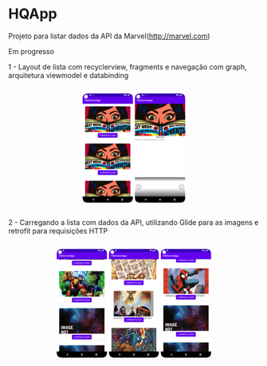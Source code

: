 # HQApp

Projeto para listar dados da API da Marvel(http://marvel.com)

Em progresso

1 - Layout de lista com recyclerview, fragments e navegação com graph, arquitetura viewmodel e databinding


<div style="display:flex;">
<p align="center">
<img width="20%" src="https://github.com/giseletoledo/HQComicApp/blob/main/Screenshots/Screenshot_20220926_180328.png" alt="Screenshot da tela do app">
<img width="20%" src="https://github.com/giseletoledo/HQComicApp/blob/main/Screenshots/Screenshot_20220926_180357.png" alt="Screenshot da tela do app">
</p>
</div>

2 - Carregando a lista com dados da API, utilizando Glide para as imagens e retrofit para requisições HTTP

<div style="display:flex;">
<p align="center">
<img width="20%" src="https://github.com/giseletoledo/HQComicApp/blob/main/Screenshots/Screenshot_20220930_184933.png" alt="Screenshot da tela do app">
<img width="20%" src="https://github.com/giseletoledo/HQComicApp/blob/main/Screenshots/Screenshot_20220930_185629.png" alt="Screenshot da tela do app">
<img width="20%" src="https://github.com/giseletoledo/HQComicApp/blob/main/Screenshots/Screenshot_20220930_185729.png" alt="Screenshot da tela do app">
</p>
</div>


